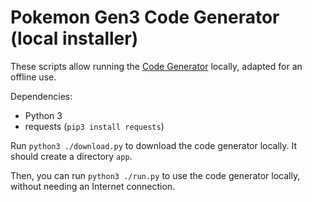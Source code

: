 # Pokemon Gen3 Code Generator (local installer)

These scripts allow running the [Code Generator](https://e-sh4rk.github.io/CodeGenerator/)
locally, adapted for an offline use.

Dependencies:
- Python 3
- requests (`pip3 install requests`)

Run `python3 ./download.py` to download the code generator locally. It should create a directory `app`.

Then, you can run `python3 ./run.py` to use the code generator locally, without needing an Internet connection.
